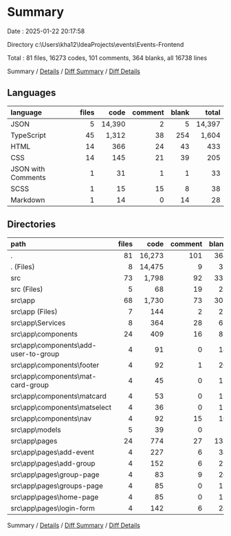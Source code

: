 # Summary

Date : 2025-01-22 20:17:58

Directory c:\\Users\\kha12\\IdeaProjects\\events\\Events-Frontend

Total : 81 files,  16273 codes, 101 comments, 364 blanks, all 16738 lines

Summary / [Details](details.md) / [Diff Summary](diff.md) / [Diff Details](diff-details.md)

## Languages
| language | files | code | comment | blank | total |
| :--- | ---: | ---: | ---: | ---: | ---: |
| JSON | 5 | 14,390 | 2 | 5 | 14,397 |
| TypeScript | 45 | 1,312 | 38 | 254 | 1,604 |
| HTML | 14 | 366 | 24 | 43 | 433 |
| CSS | 14 | 145 | 21 | 39 | 205 |
| JSON with Comments | 1 | 31 | 1 | 1 | 33 |
| SCSS | 1 | 15 | 15 | 8 | 38 |
| Markdown | 1 | 14 | 0 | 14 | 28 |

## Directories
| path | files | code | comment | blank | total |
| :--- | ---: | ---: | ---: | ---: | ---: |
| . | 81 | 16,273 | 101 | 364 | 16,738 |
| . (Files) | 8 | 14,475 | 9 | 31 | 14,515 |
| src | 73 | 1,798 | 92 | 333 | 2,223 |
| src (Files) | 5 | 68 | 19 | 28 | 115 |
| src\\app | 68 | 1,730 | 73 | 305 | 2,108 |
| src\\app (Files) | 7 | 144 | 2 | 21 | 167 |
| src\\app\\Services | 8 | 364 | 28 | 61 | 453 |
| src\\app\\components | 24 | 409 | 16 | 85 | 510 |
| src\\app\\components\\add-user-to-group | 4 | 91 | 0 | 14 | 105 |
| src\\app\\components\\footer | 4 | 92 | 1 | 20 | 113 |
| src\\app\\components\\mat-card-group | 4 | 45 | 0 | 12 | 57 |
| src\\app\\components\\matcard | 4 | 53 | 0 | 12 | 65 |
| src\\app\\components\\matselect | 4 | 36 | 0 | 11 | 47 |
| src\\app\\components\\nav | 4 | 92 | 15 | 16 | 123 |
| src\\app\\models | 5 | 39 | 0 | 5 | 44 |
| src\\app\\pages | 24 | 774 | 27 | 133 | 934 |
| src\\app\\pages\\add-event | 4 | 227 | 6 | 34 | 267 |
| src\\app\\pages\\add-group | 4 | 152 | 6 | 25 | 183 |
| src\\app\\pages\\group-page | 4 | 83 | 9 | 20 | 112 |
| src\\app\\pages\\groups-page | 4 | 85 | 0 | 15 | 100 |
| src\\app\\pages\\home-page | 4 | 85 | 0 | 15 | 100 |
| src\\app\\pages\\login-form | 4 | 142 | 6 | 24 | 172 |

Summary / [Details](details.md) / [Diff Summary](diff.md) / [Diff Details](diff-details.md)